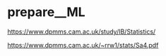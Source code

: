 # prepare__ML


https://www.dpmms.cam.ac.uk/study/IB/Statistics/

https://www.dpmms.cam.ac.uk/~rrw1/stats/Sa4.pdf
